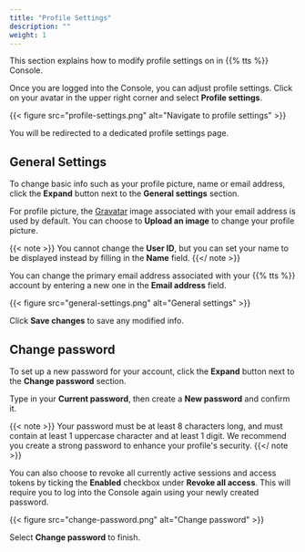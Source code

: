 ```yaml
---
title: "Profile Settings"
description: ""
weight: 1
---
```


This section explains how to modify profile settings on in {{% tts %}} Console.

<!--more-->

Once you are logged into the Console, you can adjust profile settings. Click on your avatar in the upper right corner and select **Profile settings**.

{{< figure src="profile-settings.png" alt="Navigate to profile settings" >}}

You will be redirected to a dedicated profile settings page.

## General Settings

To change basic info such as your profile picture, name or email address, click the **Expand** button next to the **General settings** section.

For profile picture, the [Gravatar](https://en.gravatar.com/) image associated with your email address is used by default. You can choose to **Upload an image** to change your profile picture.

{{< note >}} You cannot change the **User ID**, but you can set your name to be displayed instead by filling in the **Name** field. {{</ note >}}

You can change the primary email address associated with your {{% tts %}} account by entering a new one in the **Email address** field.

{{< figure src="general-settings.png" alt="General settings" >}}

Click **Save changes** to save any modified info.

## Change password

To set up a new password for your account, click the **Expand** button next to the **Change password** section.

Type in your **Current password**, then create a **New password** and confirm it.

{{< note >}} Your password must be at least 8 characters long, and must contain at least 1 uppercase character and at least 1 digit. We recommend you create a strong password to enhance your profile's security. {{</ note >}}

You can also choose to revoke all currently active sessions and access tokens by ticking the **Enabled** checkbox under **Revoke all access**. This will require you to log into the Console again using your newly created password.

{{< figure src="change-password.png" alt="Change password" >}}

Select **Change password** to finish.